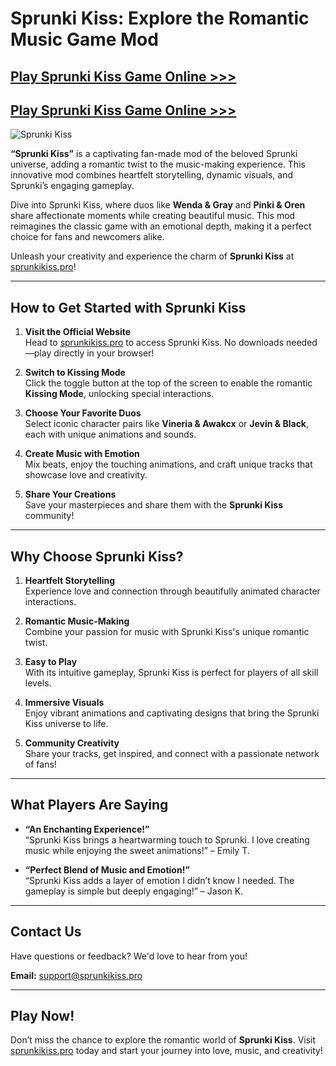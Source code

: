 # Sprunki Kiss: Explore the Romantic Music Game Mod  

## [Play Sprunki Kiss Game Online >>>](https://sprunkikiss.pro/)  

## [Play Sprunki Kiss Game Online >>>](https://sprunkikiss.pro/)  

![Sprunki Kiss](https://sprunkikiss.pro/sprunki-kiss.jpg)  

**“Sprunki Kiss”** is a captivating fan-made mod of the beloved Sprunki universe, adding a romantic twist to the music-making experience. This innovative mod combines heartfelt storytelling, dynamic visuals, and Sprunki’s engaging gameplay.  

Dive into Sprunki Kiss, where duos like **Wenda & Gray** and **Pinki & Oren** share affectionate moments while creating beautiful music. This mod reimagines the classic game with an emotional depth, making it a perfect choice for fans and newcomers alike.  

Unleash your creativity and experience the charm of **Sprunki Kiss** at [sprunkikiss.pro](https://sprunkikiss.pro/)!  

---

## **How to Get Started with Sprunki Kiss**  

1. **Visit the Official Website**  
   Head to [sprunkikiss.pro](https://sprunkikiss.pro) to access Sprunki Kiss. No downloads needed—play directly in your browser!  

2. **Switch to Kissing Mode**  
   Click the toggle button at the top of the screen to enable the romantic **Kissing Mode**, unlocking special interactions.  

3. **Choose Your Favorite Duos**  
   Select iconic character pairs like **Vineria & Awakcx** or **Jevin & Black**, each with unique animations and sounds.  

4. **Create Music with Emotion**  
   Mix beats, enjoy the touching animations, and craft unique tracks that showcase love and creativity.  

5. **Share Your Creations**  
   Save your masterpieces and share them with the **Sprunki Kiss** community!  

---

## **Why Choose Sprunki Kiss?**  

1. **Heartfelt Storytelling**  
   Experience love and connection through beautifully animated character interactions.  

2. **Romantic Music-Making**  
   Combine your passion for music with Sprunki Kiss's unique romantic twist.  

3. **Easy to Play**  
   With its intuitive gameplay, Sprunki Kiss is perfect for players of all skill levels.  

4. **Immersive Visuals**  
   Enjoy vibrant animations and captivating designs that bring the Sprunki Kiss universe to life.  

5. **Community Creativity**  
   Share your tracks, get inspired, and connect with a passionate network of fans!  

---

## **What Players Are Saying**  

- **“An Enchanting Experience!”**  
  “Sprunki Kiss brings a heartwarming touch to Sprunki. I love creating music while enjoying the sweet animations!” – Emily T.  

- **“Perfect Blend of Music and Emotion!”**  
  “Sprunki Kiss adds a layer of emotion I didn’t know I needed. The gameplay is simple but deeply engaging!” – Jason K.  

---

## **Contact Us**  

Have questions or feedback? We'd love to hear from you!  

**Email:** [support@sprunkikiss.pro](mailto:support@sprunkikiss.pro)  

---

## **Play Now!**  
Don’t miss the chance to explore the romantic world of **Sprunki Kiss**. Visit [sprunkikiss.pro](https://sprunkikiss.pro) today and start your journey into love, music, and creativity!  
